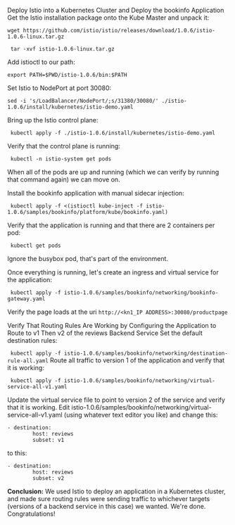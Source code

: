 Deploy Istio into a Kubernetes Cluster and Deploy the bookinfo Application
Get the Istio installation package onto the Kube Master and unpack it:

 ```wget https://github.com/istio/istio/releases/download/1.0.6/istio-1.0.6-linux.tar.gz```

``` tar -xvf istio-1.0.6-linux.tar.gz```

Add istioctl to our path:

 ```export PATH=$PWD/istio-1.0.6/bin:$PATH```

Set Istio to NodePort at port 30080:

 ```sed -i 's/LoadBalancer/NodePort/;s/31380/30080/' ./istio-1.0.6/install/kubernetes/istio-demo.yaml```

Bring up the Istio control plane:

``` kubectl apply -f ./istio-1.0.6/install/kubernetes/istio-demo.yaml```

Verify that the control plane is running:

``` kubectl -n istio-system get pods```

When all of the pods are up and running (which we can verify by running that command again) we can move on.

Install the bookinfo application with manual sidecar injection:

``` kubectl apply -f <(istioctl kube-inject -f istio-1.0.6/samples/bookinfo/platform/kube/bookinfo.yaml)```

Verify that the application is running and that there are 2 containers per pod:

``` kubectl get pods```

Ignore the busybox pod, that's part of the environment.

Once everything is running, let's create an ingress and virtual service for the application:

``` kubectl apply -f istio-1.0.6/samples/bookinfo/networking/bookinfo-gateway.yaml```

Verify the page loads at the uri ```http://<kn1_IP ADDRESS>:30080/productpage```

Verify That Routing Rules Are Working by Configuring the Application to Route to v1 Then v2 of the reviews Backend Service
Set the default destination rules:

``` kubectl apply -f istio-1.0.6/samples/bookinfo/networking/destination-rule-all.yaml```
Route all traffic to version 1 of the application and verify that it is working:

``` kubectl apply -f istio-1.0.6/samples/bookinfo/networking/virtual-service-all-v1.yaml```

Update the virtual service file to point to version 2 of the service and verify that it is working. Edit istio-1.0.6/samples/bookinfo/networking/virtual-service-all-v1.yaml (using whatever text editor you like) and change this:

```
- destination:
        host: reviews
        subset: v1
```
to this:

```
- destination:
        host: reviews
        subset: v2
```
**Conclusion:**
We used Istio to deploy an application in a Kubernetes cluster, and made sure routing rules were sending traffic to whichever targets (versions of a backend service in this case) we wanted. We're done. Congratulations!